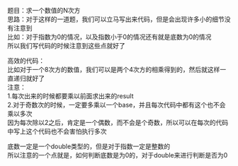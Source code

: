 题目：求一个数值的N次方          
思路：对于这样的一道题，我们可以立马写出来代码，但是会出现许多小的细节没有注意到    
比如：对于指数为0的情况，以及指数小于0的情况还有就是底数为0的情况            
所以我们写代码的时候注意到这些点就好了         


高效的代码：           
比如对于一个8次方的数值，我们可以是两个4次方的相乘得到的，然后就这样一直递归就好了     
注意：     
1.每次出来的时候都要乘以前面求出来的result      
2.对于奇数次的时候，一定要多乘以一个base，并且每次代码中都有这个也不会乘以多次      
因为每次除以2之后，肯定是一个偶数，而不会是个奇数，所以可以在每次的代码中写上这个代码也不会害怕执行多次    

底数一定是一个double类型的，但是对于指数一定是整数的       
所以注意的一个点就是，如何判断底数是为0的，对于double来进行判断是否为0
